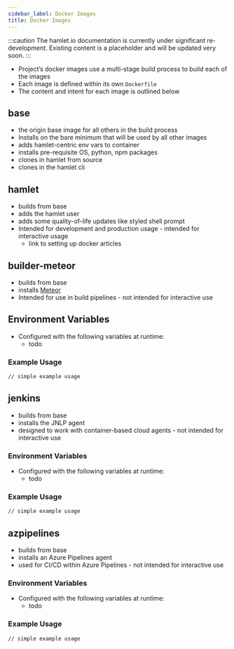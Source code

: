 ```yaml
---
sidebar_label: Docker Images
title: Docker Images
---
```

:::caution
The hamlet.io documentation is currently under significant re-development. Existing content is a placeholder and will be updated very soon.
:::

* Project’s docker images use a multi-stage build process to build each of the images
* Each image is defined within its own `Dockerfile`
* The content and intent for each image is outlined below

## base

* the origin base image for all others in the build process
* Installs on the bare minimum that will be used by all other images
* adds hamlet-centric env vars to container
* installs pre-requisite OS, python, npm packages
* clones in hamlet from source
* clones in the hamlet cli

## hamlet

* builds from base
* adds the hamlet user
* adds some quality-of-life updates like styled shell prompt
* Intended for development and production usage - intended for interactive usage
  * link to setting up docker articles

## builder-meteor

* builds from base
* installs [Meteor](https://www.meteor.com/)
* Intended for use in build pipelines - not intended for interactive use

## Environment Variables

* Configured with the following variables at runtime:
  * todo

### Example Usage

```sh
// simple example usage
```

## jenkins

* builds from base
* installs the JNLP agent
* designed to work with container-based cloud agents - not intended for interactive use

### Environment Variables

* Configured with the following variables at runtime:
  * todo

### Example Usage

```sh
// simple example usage
```

## azpipelines

* builds from base
* installs an Azure Pipelines agent
* used for CI/CD within Azure Pipelines - not intended for interactive use

### Environment Variables

* Configured with the following variables at runtime:
  * todo

### Example Usage

```sh
// simple example usage
```
